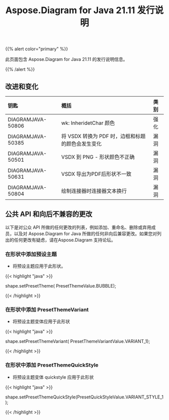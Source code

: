 ﻿---
title: Aspose.Diagram for Java 21.11 发行说明
type: docs
weight: 2
url: /zh/java/aspose-diagram-for-java-21-11-release-notes/
---
{{% alert color="primary" %}}

此页面包含 Aspose.Diagram for Java 21.11 的发行说明信息。

{{% /alert %}}
## **改进和变化**  ##

|**钥匙**|**概括**|**类别**|
|:- |:- |:- |
|DIAGRAMJAVA-50806|wk: InheridetChar 颜色|强化|
|DIAGRAMJAVA-50385|将 VSDX 转换为 PDF 时，边框和标题的颜色会发生变化|漏洞|
|DIAGRAMJAVA-50501|VSDX 到 PNG - 形状颜色不正确|漏洞|
|DIAGRAMJAVA-50631|VSDX 导出为PDF后形状不一致|漏洞|
|DIAGRAMJAVA-50804|绘制连接器时连接器文本换行|漏洞|
## **公共 API 和向后不兼容的更改**
以下是对公众 API 所做的任何更改的列表，例如添加、重命名、删除或弃用成员，以及对 Aspose.Diagram for Java 所做的任何非向后兼容更改。如果您对列出的任何更改有疑虑，请在Aspose.Diagram 支持论坛。



### **在形状中添加预设主题**
- 将预设主题应用于此形状。

{{< highlight "java" >}}
 
 shape.setPresetTheme( PresetThemeValue.BUBBLE);

{{< /highlight >}}


### **在形状中添加 PresetThemeVariant**
- 将预设主题变体应用于此形状

{{< highlight "java" >}}

shape.setPresetThemeVariant( PresetThemeVariantValue.VARIANT_1);

{{< /highlight >}}

### **在形状中添加 PresetThemeQuickStyle**
- 将预设主题变体 quickstyle 应用于此形状

{{< highlight "java" >}}

shape.setPresetThemeQuickStyle(PresetQuickStyleValue.VARIANT_STYLE_1);

{{< /highlight >}}




